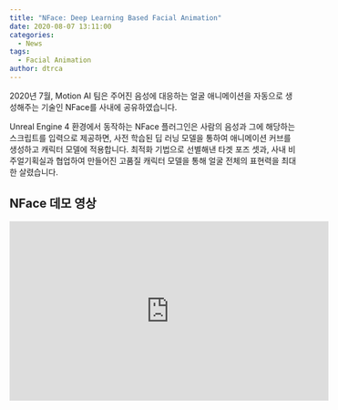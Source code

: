 ```yaml
---
title: "NFace: Deep Learning Based Facial Animation"
date: 2020-08-07 13:11:00
categories:
  - News
tags:
  - Facial Animation
author: dtrca
---
```


2020년 7월, Motion AI 팀은 주어진 음성에 대응하는 얼굴 애니메이션을 자동으로 생성해주는 기술인 NFace를 사내에 공유하였습니다.

Unreal Engine 4 환경에서 동작하는 NFace 플러그인은 사람의 음성과 그에 해당하는 스크립트를 입력으로 제공하면, 사전 학습된 딥 러닝 모델을 통하여 애니메이션 커브를 생성하고 캐릭터 모델에 적용합니다. 최적화 기법으로 선별해낸 타겟 포즈 셋과, 사내 비주얼기획실과 협업하여 만들어진 고품질 캐릭터 모델을 통해 얼굴 전체의 표현력을 최대한 살렸습니다.

## NFace 데모 영상

<iframe width="560" height="315" src="https://www.youtube.com/embed/FTyz5jbX_PQ" frameborder="0" allow="accelerometer; autoplay; encrypted-media; gyroscope; picture-in-picture" allowfullscreen></iframe><br>